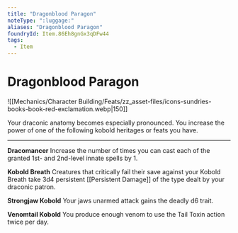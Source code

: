 ```yaml
---
title: "Dragonblood Paragon"
noteType: ":luggage:"
aliases: "Dragonblood Paragon"
foundryId: Item.86Eh8gnGx3qDFw44
tags:
  - Item
---
```


# Dragonblood Paragon
![[Mechanics/Character Building/Feats/zz_asset-files/icons-sundries-books-book-red-exclamation.webp|150]]

Your draconic anatomy becomes especially pronounced. You increase the power of one of the following kobold heritages or feats you have.

* * *

**Dracomancer** Increase the number of times you can cast each of the granted 1st- and 2nd-level innate spells by 1.

**Kobold Breath** Creatures that critically fail their save against your Kobold Breath take 3d4 persistent [[Persistent Damage]] of the type dealt by your draconic patron.

**Strongjaw Kobold** Your jaws unarmed attack gains the deadly d6 trait.

**Venomtail Kobold** You produce enough venom to use the Tail Toxin action twice per day.

